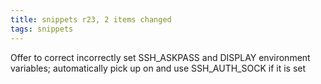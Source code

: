 ```yaml
---
title: snippets r23, 2 items changed
tags: snippets
---
```


Offer to correct incorrectly set SSH\_ASKPASS and DISPLAY environment variables; automatically pick up on and use SSH\_AUTH\_SOCK if it is set
